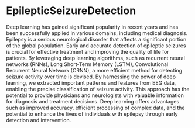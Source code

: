 # EpilepticSeizureDetection

Deep learning has gained significant popularity in recent years and has been successfully applied in various domains, including medical diagnosis. Epilepsy is a serious neurological disorder that affects a significant portion of the global population. Early and accurate detection of epileptic seizures is crucial for effective treatment and improving the quality of life for patients. By leveraging deep learning algorithms, such as recurrent neural networks (RNNs), Long Short-Term Memory (LSTM), Convolutional Recurrent Neural Network (CRNN), a more efficient method for detecting seizure activity over time is devised. By harnessing the power of deep learning, we extracted important patterns and features from EEG data, enabling the precise classification of seizure activity. This approach has the potential to provide physicians and neurologists with valuable information for diagnosis and treatment decisions. Deep learning offers advantages such as improved accuracy, efficient processing of complex data, and the potential to enhance the lives of individuals with epilepsy through early detection and intervention.
